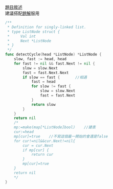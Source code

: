 [題目敘述](https://leetcode.cn/problems/linked-list-cycle-ii/)  
建議搭配[題解](https://leetcode.cn/problems/linked-list-cycle-ii/solution/linked-list-cycle-ii-kuai-man-zhi-zhen-shuang-zhi-/)服用

```go
/**
 * Definition for singly-linked list.
 * type ListNode struct {
 *     Val int
 *     Next *ListNode
 * }
 */
func detectCycle(head *ListNode) *ListNode {
    slow, fast := head, head
    for fast != nil && fast.Next != nil {
        slow = slow.Next
        fast = fast.Next.Next
        if slow == fast {       //相遇
            fast = head
            for slow != fast {
                slow = slow.Next
                fast = fast.Next
            }
            return slow
        }
    }
    return nil
    /*
    mp:=make(map[*ListNode]bool)    //建表
    cur:=head
    mp[cur]=true    //不寫這個最一開始的會還是false
    for cur!=nil&&cur.Next!=nil{
        cur = cur.Next
        if mp[cur] {
            return cur
        }
        mp[cur]=true
    }
    return nil
    */
}
